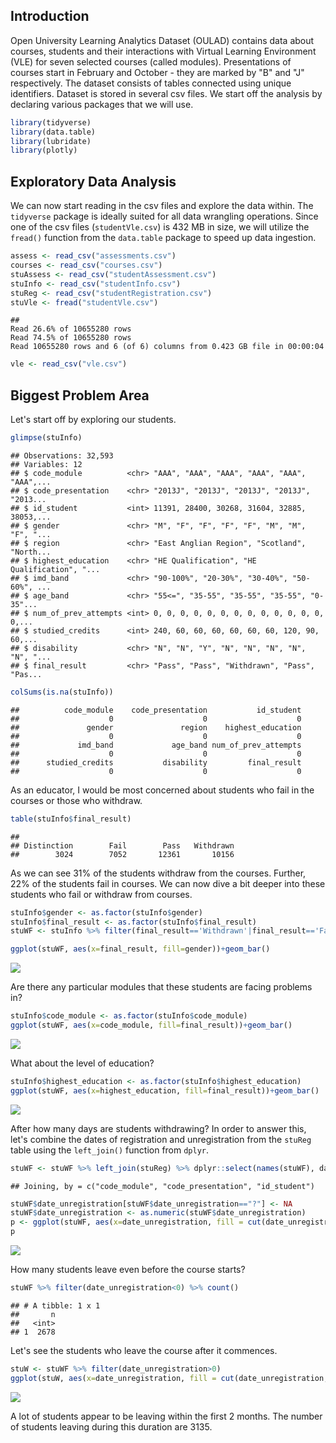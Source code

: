 Introduction
------------

Open University Learning Analytics Dataset (OULAD) contains data about courses, students and their interactions with Virtual Learning Environment (VLE) for seven selected courses (called modules). Presentations of courses start in February and October - they are marked by "B" and "J" respectively. The dataset consists of tables connected using unique identifiers. Dataset is stored in several csv files. We start off the analysis by declaring various packages that we will use.

``` r
library(tidyverse)
library(data.table)
library(lubridate)
library(plotly)
```

Exploratory Data Analysis
-------------------------

We can now start reading in the csv files and explore the data within. The `tidyverse` package is ideally suited for all data wrangling operations. Since one of the csv files (`studentVle.csv`) is 432 MB in size, we will utilize the `fread()` function from the `data.table` package to speed up data ingestion.

``` r
assess <- read_csv("assessments.csv")
courses <- read_csv("courses.csv")
stuAssess <- read_csv("studentAssessment.csv")
stuInfo <- read_csv("studentInfo.csv")
stuReg <- read_csv("studentRegistration.csv")
stuVle <- fread("studentVle.csv")
```

    ## 
    Read 26.6% of 10655280 rows
    Read 74.5% of 10655280 rows
    Read 10655280 rows and 6 (of 6) columns from 0.423 GB file in 00:00:04

``` r
vle <- read_csv("vle.csv")
```

Biggest Problem Area
--------------------

Let's start off by exploring our students.

``` r
glimpse(stuInfo)
```

    ## Observations: 32,593
    ## Variables: 12
    ## $ code_module          <chr> "AAA", "AAA", "AAA", "AAA", "AAA", "AAA",...
    ## $ code_presentation    <chr> "2013J", "2013J", "2013J", "2013J", "2013...
    ## $ id_student           <int> 11391, 28400, 30268, 31604, 32885, 38053,...
    ## $ gender               <chr> "M", "F", "F", "F", "F", "M", "M", "F", "...
    ## $ region               <chr> "East Anglian Region", "Scotland", "North...
    ## $ highest_education    <chr> "HE Qualification", "HE Qualification", "...
    ## $ imd_band             <chr> "90-100%", "20-30%", "30-40%", "50-60%", ...
    ## $ age_band             <chr> "55<=", "35-55", "35-55", "35-55", "0-35"...
    ## $ num_of_prev_attempts <int> 0, 0, 0, 0, 0, 0, 0, 0, 0, 0, 0, 0, 0, 0,...
    ## $ studied_credits      <int> 240, 60, 60, 60, 60, 60, 60, 120, 90, 60,...
    ## $ disability           <chr> "N", "N", "Y", "N", "N", "N", "N", "N", "...
    ## $ final_result         <chr> "Pass", "Pass", "Withdrawn", "Pass", "Pas...

``` r
colSums(is.na(stuInfo))
```

    ##          code_module    code_presentation           id_student 
    ##                    0                    0                    0 
    ##               gender               region    highest_education 
    ##                    0                    0                    0 
    ##             imd_band             age_band num_of_prev_attempts 
    ##                    0                    0                    0 
    ##      studied_credits           disability         final_result 
    ##                    0                    0                    0

As an educator, I would be most concerned about students who fail in the courses or those who withdraw.

``` r
table(stuInfo$final_result)
```

    ## 
    ## Distinction        Fail        Pass   Withdrawn 
    ##        3024        7052       12361       10156

As we can see 31% of the students withdraw from the courses. Further, 22% of the students fail in courses. We can now dive a bit deeper into these students who fail or withdraw from courses.

``` r
stuInfo$gender <- as.factor(stuInfo$gender)
stuInfo$final_result <- as.factor(stuInfo$final_result)
stuWF <- stuInfo %>% filter(final_result=='Withdrawn'|final_result=='Fail')

ggplot(stuWF, aes(x=final_result, fill=gender))+geom_bar()
```

![](OULAD_files/figure-markdown_github/unnamed-chunk-5-1.png)

Are there any particular modules that these students are facing problems in?

``` r
stuInfo$code_module <- as.factor(stuInfo$code_module)
ggplot(stuWF, aes(x=code_module, fill=final_result))+geom_bar()
```

![](OULAD_files/figure-markdown_github/unnamed-chunk-6-1.png)

What about the level of education?

``` r
stuInfo$highest_education <- as.factor(stuInfo$highest_education)
ggplot(stuWF, aes(x=highest_education, fill=final_result))+geom_bar()
```

![](OULAD_files/figure-markdown_github/unnamed-chunk-7-1.png)

After how many days are students withdrawing? In order to answer this, let's combine the dates of registration and unregistration from the `stuReg` table using the `left_join()` function from `dplyr`.

``` r
stuWF <- stuWF %>% left_join(stuReg) %>% dplyr::select(names(stuWF), date_registration, date_unregistration)
```

    ## Joining, by = c("code_module", "code_presentation", "id_student")

``` r
stuWF$date_unregistration[stuWF$date_unregistration=="?"] <- NA
stuWF$date_unregistration <- as.numeric(stuWF$date_unregistration)
p <- ggplot(stuWF, aes(x=date_unregistration, fill = cut(date_unregistration, 100)))+geom_histogram(show.legend = FALSE,binwidth = 20)
p
```

![](OULAD_files/figure-markdown_github/unnamed-chunk-8-1.png)

How many students leave even before the course starts?

``` r
stuWF %>% filter(date_unregistration<0) %>% count()
```

    ## # A tibble: 1 x 1
    ##       n
    ##   <int>
    ## 1  2678

Let's see the students who leave the course after it commences.

``` r
stuW <- stuWF %>% filter(date_unregistration>0)
ggplot(stuW, aes(x=date_unregistration, fill = cut(date_unregistration, 100)))+geom_histogram(show.legend = FALSE,binwidth = 20)
```

![](OULAD_files/figure-markdown_github/unnamed-chunk-10-1.png)

A lot of students appear to be leaving within the first 2 months. The number of students leaving during this duration are 3135.
